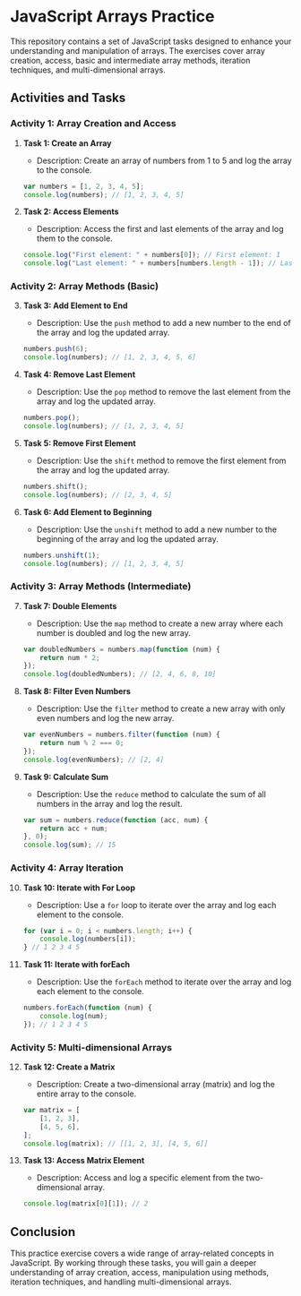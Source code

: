# JavaScript Arrays Practice

This repository contains a set of JavaScript tasks designed to enhance your understanding and manipulation of arrays. The exercises cover array creation, access, basic and intermediate array methods, iteration techniques, and multi-dimensional arrays.

## Activities and Tasks

### Activity 1: Array Creation and Access

1. **Task 1: Create an Array**

    - Description: Create an array of numbers from 1 to 5 and log the array to the console.

    ```javascript
    var numbers = [1, 2, 3, 4, 5];
    console.log(numbers); // [1, 2, 3, 4, 5]
    ```

2. **Task 2: Access Elements**
    - Description: Access the first and last elements of the array and log them to the console.
    ```javascript
    console.log("First element: " + numbers[0]); // First element: 1
    console.log("Last element: " + numbers[numbers.length - 1]); // Last element: 5
    ```

### Activity 2: Array Methods (Basic)

3. **Task 3: Add Element to End**

    - Description: Use the `push` method to add a new number to the end of the array and log the updated array.

    ```javascript
    numbers.push(6);
    console.log(numbers); // [1, 2, 3, 4, 5, 6]
    ```

4. **Task 4: Remove Last Element**

    - Description: Use the `pop` method to remove the last element from the array and log the updated array.

    ```javascript
    numbers.pop();
    console.log(numbers); // [1, 2, 3, 4, 5]
    ```

5. **Task 5: Remove First Element**

    - Description: Use the `shift` method to remove the first element from the array and log the updated array.

    ```javascript
    numbers.shift();
    console.log(numbers); // [2, 3, 4, 5]
    ```

6. **Task 6: Add Element to Beginning**
    - Description: Use the `unshift` method to add a new number to the beginning of the array and log the updated array.
    ```javascript
    numbers.unshift(1);
    console.log(numbers); // [1, 2, 3, 4, 5]
    ```

### Activity 3: Array Methods (Intermediate)

7. **Task 7: Double Elements**

    - Description: Use the `map` method to create a new array where each number is doubled and log the new array.

    ```javascript
    var doubledNumbers = numbers.map(function (num) {
    	return num * 2;
    });
    console.log(doubledNumbers); // [2, 4, 6, 8, 10]
    ```

8. **Task 8: Filter Even Numbers**

    - Description: Use the `filter` method to create a new array with only even numbers and log the new array.

    ```javascript
    var evenNumbers = numbers.filter(function (num) {
    	return num % 2 === 0;
    });
    console.log(evenNumbers); // [2, 4]
    ```

9. **Task 9: Calculate Sum**
    - Description: Use the `reduce` method to calculate the sum of all numbers in the array and log the result.
    ```javascript
    var sum = numbers.reduce(function (acc, num) {
    	return acc + num;
    }, 0);
    console.log(sum); // 15
    ```

### Activity 4: Array Iteration

10. **Task 10: Iterate with For Loop**

    -   Description: Use a `for` loop to iterate over the array and log each element to the console.

    ```javascript
    for (var i = 0; i < numbers.length; i++) {
    	console.log(numbers[i]);
    } // 1 2 3 4 5
    ```

11. **Task 11: Iterate with forEach**
    -   Description: Use the `forEach` method to iterate over the array and log each element to the console.
    ```javascript
    numbers.forEach(function (num) {
    	console.log(num);
    }); // 1 2 3 4 5
    ```

### Activity 5: Multi-dimensional Arrays

12. **Task 12: Create a Matrix**

    -   Description: Create a two-dimensional array (matrix) and log the entire array to the console.

    ```javascript
    var matrix = [
    	[1, 2, 3],
    	[4, 5, 6],
    ];
    console.log(matrix); // [[1, 2, 3], [4, 5, 6]]
    ```

13. **Task 13: Access Matrix Element**
    -   Description: Access and log a specific element from the two-dimensional array.
    ```javascript
    console.log(matrix[0][1]); // 2
    ```

## Conclusion

This practice exercise covers a wide range of array-related concepts in JavaScript. By working through these tasks, you will gain a deeper understanding of array creation, access, manipulation using methods, iteration techniques, and handling multi-dimensional arrays.
